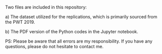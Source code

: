 Two files are included in this repository: 

a) The dataset utilized for the replications, which is primarily sourced from the PWT 2019.

b) The PDF version of the Python codes in the Jupyter notebook.

PS: Please be aware that all errors are my responsibility. If you have any questions, please do not hesitate to contact me.
